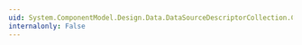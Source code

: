 ```yaml
---
uid: System.ComponentModel.Design.Data.DataSourceDescriptorCollection.CopyTo(System.ComponentModel.Design.Data.DataSourceDescriptor[],System.Int32)
internalonly: False
---
```

